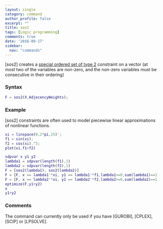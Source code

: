 ```yaml
---
layout: single
category: command
author_profile: false
excerpt: ""
title: sos2
tags: [Logic programming]
comments: true
date: '2016-09-17'
sidebar:
  nav: "commands"
---
```


[sos2] creates a [special ordered set of type 2](http://en.wikipedia.org/wiki/Special_ordered_set) constraint on a vector (at most two of the variables are non-zero, and the non-zero variables must be consecutive in their ordering)

### Syntax
````matlab
F = sos2(X,AdjecencyWeights);
````

### Example

[sos2] constraints are often used to model piecewise linear approximations of nonlinear functions.
````matlab
xi = linspace(0,2*pi,25)';
f1 = sin(xi);
f2 = cos(xi).^3;
plot(xi,f1+f2)

sdpvar x y1 y2
lambda1 = sdpvar(length(f1),1)
lambda2 = sdpvar(length(f2),1)
F = [sos2(lambda1), sos2(lambda2)]
F = [F, x == lambda1'*xi, y1 == lambda1'*f1,lambda1>=0,sum(lambda1)==1]
F = [F, x == lambda2'*xi, y2 == lambda2'*f2,lambda2>=0,sum(lambda2)==1]
optimize(F,y1+y2)
x
y1+y2
````

### Comments

The command can currently only be used if you have [GUROBI], [CPLEX], [SCIP] or  [LPSOLVE].
